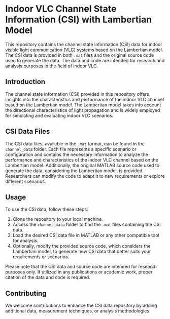 # Indoor VLC Channel State Information (CSI) with Lambertian Model

This repository contains the channel state information (CSI) data for indoor visible light communication (VLC) systems based on the Lambertian model. The CSI data is provided in both `.mat` files and the original source code used to generate the data. The data and code are intended for research and analysis purposes in the field of indoor VLC.

## Introduction

The channel state information (CSI) provided in this repository offers insights into the characteristics and performance of the indoor VLC channel based on the Lambertian model. The Lambertian model takes into account the directional characteristics of light propagation and is widely employed for simulating and evaluating indoor VLC scenarios.

## CSI Data Files

The CSI data files, available in the `.mat` format, can be found in the `channel_data` folder. Each file represents a specific scenario or configuration and contains the necessary information to analyze the performance and characteristics of the indoor VLC channel based on the Lambertian model. Additionally, the original MATLAB source code used to generate the data, considering the Lambertian model, is provided. Researchers can modify the code to adapt it to new requirements or explore different scenarios.

## Usage

To use the CSI data, follow these steps:

1. Clone the repository to your local machine.
2. Access the `channel_data` folder to find the `.mat` files containing the CSI data.
3. Load the desired CSI data file in MATLAB or any other compatible tool for analysis.
4. Optionally, modify the provided source code, which considers the Lambertian model, to generate new CSI data that better suits your requirements or scenarios.

Please note that the CSI data and source code are intended for research purposes only. If utilized in any publications or academic work, proper citation of the data and code is required.

## Contributing

We welcome contributions to enhance the CSI data repository by adding additional data, measurement techniques, or analysis methodologies.

